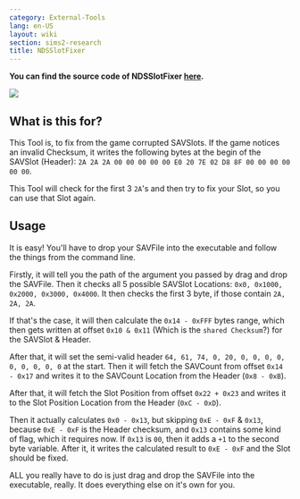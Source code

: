 ```yaml
---
category: External-Tools
lang: en-US
layout: wiki
section: sims2-research
title: NDSSlotFixer
---
```


**You can find the source code of NDSSlotFixer [here](https://github.com/Universal-Team/Sim2Editor/blob/External-Tools/NDSSlotFixer/).**

![](https://github.com/Universal-Team/Sim2Editor/raw/External-Tools/NDSSlotFixer/Screenshot.png)

## What is this for?
This Tool is, to fix from the game corrupted SAVSlots. If the game notices an invalid Checksum, it writes the following bytes at the begin of the SAVSlot (Header): `2A 2A 2A 00 00 00 00 00 E0 20 7E 02 D8 8F 00 00 00 00 00 00`.

This Tool will check for the first 3 `2A`'s and then try to fix your Slot, so you can use that Slot again.

## Usage
It is easy! You'll have to drop your SAVFile into the executable and follow the things from the command line.

Firstly, it will tell you the path of the argument you passed by drag and drop the SAVFile. Then it checks all 5 possible SAVSlot Locations: `0x0, 0x1000, 0x2000, 0x3000, 0x4000`. It then checks the first 3 byte, if those contain `2A, 2A, 2A`.

If that's the case, it will then calculate the `0x14 - 0xFFF` bytes range, which then gets written at offset `0x10 & 0x11` (Which is the `shared Checksum`?) for the SAVSlot & Header.

After that, it will set the semi-valid header `64, 61, 74, 0, 20, 0, 0, 0, 0, 0, 0, 0, 0, 0` at the start. Then it will fetch the SAVCount from offset `0x14 - 0x17` and writes it to the SAVCount Location from the Header (`0x8 - 0xB`).

After that, it will fetch the Slot Position from offset `0x22 + 0x23` and writes it to the Slot Position Location from the Header (`0xC - 0xD`).

Then it actually calculates `0x0 - 0x13`, but skipping `0xE - 0xF` & `0x13`, because `0xE - 0xF` is the Header checksum, and `0x13` contains some kind of flag, which it requires now. If `0x13` is `00`, then it adds a `+1` to the second byte variable. After it, it writes the calculated result to `0xE - 0xF` and the Slot should be fixed.

ALL you really have to do is just drag and drop the SAVFile into the executable, really. It does everything else on it's own for you.